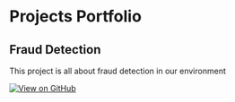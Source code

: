 # Projects Portfolio


## Fraud Detection

This project is all about fraud detection in our environment

[![View on GitHub](https://img.shields.io/badge/GitHub-View_on_GitHub-blue?logo=GitHub)](https://github.com/JibinAugustine/fraud_detection.git)
